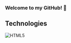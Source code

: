 ### Welcome to my GitHub! 👋

## Technologies
![HTML5](https://img.shields.io/badge/html5-%23E34F26.svg?style=for-the-badge&logo=html5&logoColor=white)

<!--
**brendonwjames/brendonwjames** is a ✨ _special_ ✨ repository because its `README.md` (this file) appears on your GitHub profile.

Here are some ideas to get you started:

- 🔭 I’m currently working on ...
- 🌱 I’m currently learning ...
- 👯 I’m looking to collaborate on ...
- 🤔 I’m looking for help with ...
- 💬 Ask me about ...
- 📫 How to reach me: ...
- 😄 Pronouns: ...
- ⚡ Fun fact: ...
-->
